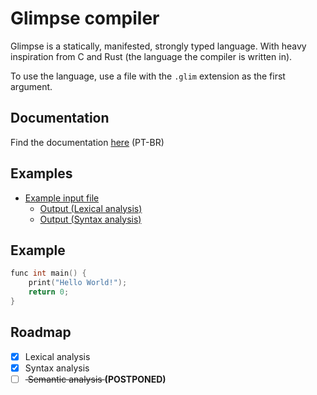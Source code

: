 # Glimpse compiler

Glimpse is a statically, manifested, strongly typed language. With heavy inspiration from C and Rust (the language the compiler is written in).

To use the language, use a file with the `.glim` extension as the first argument.

## Documentation
Find the documentation [here](https://jlabbude.github.io) (PT-BR)

## Examples

- [Example input file](https://github.com/jlabbude/Compiler/blob/main/input.glim)
  - [Output (Lexical analysis)](https://github.com/jlabbude/Compiler/blob/main/output/lexical_output.txt)
  - [Output (Syntax analysis)](https://github.com/jlabbude/Compiler/blob/main/output/syntax_output.csv)

## Example

```C
func int main() {
    print("Hello World!");
    return 0;
}
```

## Roadmap
- [X] Lexical analysis
- [X] Syntax analysis
- [ ] <s> Semantic analysis </s> **(POSTPONED)** 

